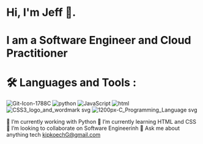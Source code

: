 # Hi, I'm Jeff 👋.

 # I am a Software Engineer and Cloud Practitioner

# 🛠️ Languages and Tools :

![Git-Icon-1788C](https://github.com/JeffKirui/html-css-learningcourse-2023/assets/64260549/794d14dd-6167-4d4c-90c0-55df37d9fc45) ![python](https://github.com/JeffKirui/html-css-learningcourse-2023/assets/64260549/585b274c-5fe2-4152-a17a-a3a231a68d1d) ![JavaScript](https://github.com/JeffKirui/html-css-learningcourse-2023/assets/64260549/b2b171f2-4656-42a1-8291-c9ad32629943) ![html](https://github.com/JeffKirui/html-css-learningcourse-2023/assets/64260549/a1d368cf-4cd3-4249-86fa-dec0c13430c8) ![CSS3_logo_and_wordmark svg](https://github.com/JeffKirui/html-css-learningcourse-2023/assets/64260549/9c0823ce-ecb1-4468-82ea-4ae3733cf1d0) ![1200px-C_Programming_Language svg](https://github.com/JeffKirui/html-css-learningcourse-2023/assets/64260549/52506ae5-da77-428b-979f-9f84e0584a80)


🔭 I’m currently working with Python
🌱 I’m currently learning HTML and CSS
👯 I’m looking to collaborate on Software Engineerinh
💬 Ask me about anything tech kipkoechG@gmail.com

<!---
JeffKirui/JeffKirui is a ✨ special ✨ repository because its `README.md` (this file) appears on your GitHub profile.
You can click the Preview link to take a look at your changes.
--->
